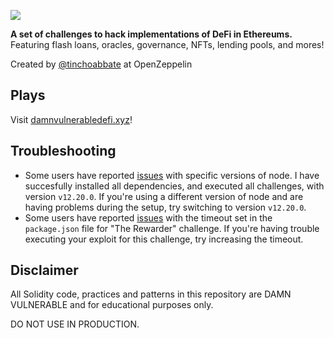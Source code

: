 ![](cover.png)

**A set of challenges to hack implementations of DeFi in Ethereums.** Featuring flash loans, oracles, governance, NFTs, lending pools, and mores!

Created by [@tinchoabbate](https://twitter.com/tinchoabbate) at OpenZeppelin

## Plays

Visit [damnvulnerabledefi.xyz](https://damnvulnerabledefi.xyz)!

## Troubleshooting

- Some users have reported [issues](https://github.com/OpenZeppelin/damn-vulnerable-defi/issues/1) with specific versions of node. I have succesfully installed all dependencies, and executed all challenges, with version `v12.20.0`. If you're using a different version of node and are having problems during the setup, try switching to version `v12.20.0`.
- Some users have reported [issues](https://github.com/OpenZeppelin/damn-vulnerable-defi/pull/4) with the timeout set in the `package.json` file for "The Rewarder" challenge. If you're having trouble executing your exploit for this challenge, try increasing the timeout.

## Disclaimer

All Solidity code, practices and patterns in this repository are DAMN VULNERABLE and for educational purposes only.

DO NOT USE IN PRODUCTION.
